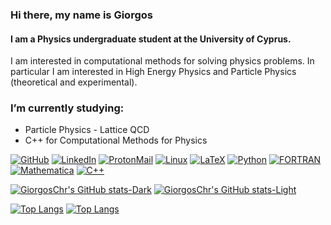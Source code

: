 ### Hi there, my name is Giorgos
#### I am a Physics undergraduate student at the University of Cyprus.
<!-- ![I am a Physics undergraduate student at the University of Cyprus.] -->
<!-- (https://arturssmirnovs.github.io/github-profile-readme-generator/images/banner.png) -->

I am interested in computational methods for solving physics problems. In particular I am interested in High Energy Physics and Particle Physics (theoretical and experimental).

<!-- Skills: Linux, LaTeX, Python, C++, FORTRAN -->

### I’m currently studying:
- Particle Physics - Lattice QCD
- C++ for Computational Methods for Physics


[![GitHub](https://img.shields.io/badge/GitHub-%20-black?style=flat-square&logo=github)](https://github.com/GiorgosChr)
[![LinkedIn](https://img.shields.io/badge/LinkedIn-%20-blue?style=flat-square&logo=linkedin)](https://www.linkedin.com/in/georgios-christou-5b3342244/)
[![ProtonMail](https://img.shields.io/badge/ProtonMail-%20-8B89CC?style=flat-square&logo=protonmail)](mailto:giorgos.christou@protonmail.com)
[![Linux](https://img.shields.io/badge/Linux-%20-FCC624?style=flat-square&logo=linux)](https://www.linux.org/)
[![LaTeX](https://img.shields.io/badge/LaTeX-%20-008080?style=flat-square&logo=latex)](https://www.latex-project.org/)
[![Python](https://img.shields.io/badge/Python-%20-3776AB?style=flat-square&logo=python)](https://www.python.org/)
[![FORTRAN](https://img.shields.io/badge/FORTRAN-%20-734F20?style=flat-square&logo=fortran)](https://fortran-lang.org/en/)
[![Mathematica](https://img.shields.io/badge/Mathematica-%20-DD1100?style=flat-square&logo=wolfram-mathematica)](https://www.wolfram.com/mathematica/online/?src=google&420)
[![C++](https://img.shields.io/badge/C++-%20-00599C?style=flat-square&logo=c%2B%2B)](https://cplusplus.com/)
<!-- [![Jupyter](https://img.shields.io/badge/Jupyter-%20-F37626?style=flat-square&logo=jupyter)](https://jupyter.org/) -->




<!-- ![GitHub stats](https://github-readme-stats.vercel.app/api?username=GiorgosChr&show_icons=true&count_private=true)   -->
[![GiorgosChr's GitHub stats-Dark](https://github-readme-stats.vercel.app/api?username=GiorgosChr&show_icons=true&count_private=true&theme=dark#gh-dark-mode-only)](https://github.com/anuraghazra/github-readme-stats#gh-dark-mode-only)
[![GiorgosChr's GitHub stats-Light](https://github-readme-stats.vercel.app/api?username=GiorgosChr&show_icons=true&count_private=true&theme=default#gh-light-mode-only)](https://github.com/anuraghazra/github-readme-stats#gh-light-mode-only)

[![Top Langs](https://github-readme-stats.vercel.app/api/top-langs/?username=GiorgosChr&layout=compact&size_weight=0.5&count_weight=0.5&theme=dark#gh-dark-mode-only)](https://github.com/anuraghazra/github-readme-stats#gh-dark-mode-only)
[![Top Langs](https://github-readme-stats.vercel.app/api/top-langs/?username=GiorgosChr&layout=compact&size_weight=0.5&count_weight=0.5&theme=default#gh-light-mode-only)](https://github.com/anuraghazra/github-readme-stats#gh-light-mode-only)


<!-- ![GitHub streak stats](https://streak-stats.demolab.com/?user=GiorgosChr&theme=dark)   -->



